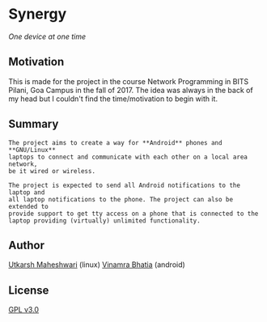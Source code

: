 # Synergy
_One device at one time_

## Motivation
This is made for the project in the course Network Programming in BITS Pilani, Goa Campus in the fall of 2017. The idea was always in the back of my head but I couldn't find the time/motivation to begin with it.

## Summary
    The project aims to create a way for **Android** phones and **GNU/Linux**
    laptops to connect and communicate with each other on a local area network,
    be it wired or wireless.

    The project is expected to send all Android notifications to the laptop and
    all laptop notifications to the phone. The project can also be extended to
    provide support to get tty access on a phone that is connected to the
    laptop providing (virtually) unlimited functionality.

## Author
[Utkarsh Maheshwari](https://github.com/UtkarshMe) (linux)
[Vinamra Bhatia](https://github.com/vinamrabhatia) (android)

## License
[GPL v3.0](https://github.com/UtkarshMe/Synergy/blob/master/LICENSE)
